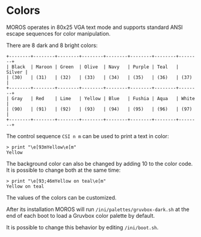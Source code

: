 # Colors

MOROS operates in 80x25 VGA text mode and supports standard ANSI escape
sequences for color manipulation.

There are 8 dark and 8 bright colors:

    +--------+--------+--------+--------+--------+--------+--------+--------+
    | Black  | Maroon | Green  | Olive  | Navy   | Purple | Teal   | Silver |
    | (30)   | (31)   | (32)   | (33)   | (34)   | (35)   | (36)   | (37)   |
    +--------+--------+--------+--------+--------+--------+--------+--------+
    | Gray   | Red    | Lime   | Yellow | Blue   | Fushia | Aqua   | White  |
    | (90)   | (91)   | (92)   | (93)   | (94)   | (95)   | (96)   | (97)   |
    +--------+--------+--------+--------+--------+--------+--------+--------+

The control sequence `CSI n m` can be used to print a text in color:

    > print "\e[93mYellow\e[m"
    Yellow

The background color can also be changed by adding 10 to the color code. It is
possible to change both at the same time:

    > print "\e[93;46mYellow on teal\e[m"
    Yellow on teal

The values of the colors can be customized.

After its installation MOROS will run `/ini/palettes/gruvbox-dark.sh` at the
end of each boot to load a Gruvbox color palette by default.

It is possible to change this behavior by editing `/ini/boot.sh`.
